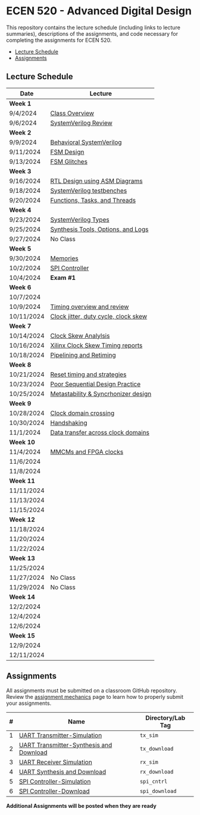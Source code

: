 # ECEN 520 - Advanced Digital Design

This repository contains the lecture schedule (including links to lecture summaries), descriptions of the assignments, and code necessary for completing the assignments for ECEN 520.
* [Lecture Schedule](#lecture-schedule)
* [Assignments](#assignments)

## Lecture Schedule

| Date | Lecture |
| --- | --- |
| **Week 1** | |
| 9/4/2024 | [Class Overview](./lectures/class_overview.md) |
| 9/6/2024 | [SystemVerilog Review](./lectures/system_verilog_overview.md) |
| **Week 2** | |
| 9/9/2024 | [Behavioral SystemVerilog](./lectures/system_verilog_sequential.md) |
| 9/11/2024 | [FSM Design](./lectures/fsm_design.md) |
| 9/13/2024 | [FSM Glitches](./lectures/glitches.md) |
| **Week 3** | |
| 9/16/2024 | [RTL Design using ASM Diagrams](./lectures/rtl_asmd.md) |
| 9/18/2024 | [SystemVerilog testbenches](./lectures/testbenches.md) |
| 9/20/2024 | [Functions, Tasks, and Threads](./lectures/functions_tasks.md) |
| **Week 4** | |
| 9/23/2024 | [SystemVerilog Types](./lectures/systemverilog_types.md) |
| 9/25/2024 | [Synthesis Tools, Options, and Logs]() |
| 9/27/2024 | No Class |
| **Week 5** |  |
| 9/30/2024 | [Memories]() |
| 10/2/2024 | [SPI Controller](./lectures/spi.md)  |
| 10/4/2024 | **Exam #1** |
| **Week 6** | |
| 10/7/2024 |  |
| 10/9/2024 | [Timing overview and review]() |
| 10/11/2024 | [Clock jitter, duty cycle, clock skew]() |
| **Week 7** | |
| 10/14/2024 | [Clock Skew Analylsis]() |
| 10/16/2024 | [Xilinx Clock Skew Timing reports]() |
| 10/18/2024 | [Pipelining and Retiming]() |
| **Week 8** | |
| 10/21/2024 | [Reset timing and strategies]() |
| 10/23/2024 | [Poor Sequential Design Practice]() |
| 10/25/2024 | [Metastability & Syncrhonizer design]() |
| **Week 9** | |
| 10/28/2024 | [Clock domain crossing]() |
| 10/30/2024 | [Handshaking]() |
| 11/1/2024 | [Data transfer across clock domains]() |
| **Week 10** | |
| 11/4/2024 | [MMCMs and FPGA clocks]() |
| 11/6/2024 | []() |
| 11/8/2024 | []() |
| **Week 11** | |
| 11/11/2024 |  |
| 11/13/2024 | []() |
| 11/15/2024 | []() |
| **Week 12** | |
| 11/18/2024 |  |
| 11/20/2024 | []() |
| 11/22/2024 | []() |
| **Week 13** | |
| 11/25/2024 |  |
| 11/27/2024 | No Class |
| 11/29/2024 | No Class |
| **Week 14** | |
| 12/2/2024 |  |
| 12/4/2024 |  |
| 12/6/2024 |  |
| **Week 15** | |
| 12/9/2024 |  |
| 12/11/2024 |  |

## Assignments

All assignments must be submitted on a classroom GitHub repository. 
Review the [assignment mechanics](./resources/assignment_mechanics.md) page to learn how to properly submit your assignments.

| # | Name | Directory/Lab Tag | 
| ---- | ----| ----|
| 1 | [UART Transmitter-Simulation](./tx_sim/UART_Transmitter_sim.md) | `tx_sim` |
| 2 | [UART Transmitter-Synthesis and Download](./tx_download/uart_transmitter/UART_Transmitter_synth.md) | `tx_download` |
| 3 | [UART Receiver Simulation](./rx_sim/UART_Receiver_sim.md) | `rx_sim` |
| 4 | [UART Synthesis and Download](./rx_download/UART_Receiver_synth.md) | `rx_download` |
| 5 | [SPI Controller-Simulation](./spi_cntrl/SPI_cntrl.md) | `spi_cntrl` |
| 6 | [SPI Controller-Download](./spi_download/spi_download.md) | `spi_download` |

**Additional Assignments will be posted when they are ready**
